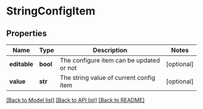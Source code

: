 # StringConfigItem


## Properties
Name | Type | Description | Notes
------------ | ------------- | ------------- | -------------
**editable** | **bool** | The configure item can be updated or not | [optional] 
**value** | **str** | The string value of current config item | [optional] 

[[Back to Model list]](../README.md#documentation-for-models) [[Back to API list]](../README.md#documentation-for-api-endpoints) [[Back to README]](../README.md)


